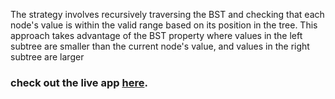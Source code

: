  The strategy involves recursively traversing the BST and checking that each node's value is within the valid range based on its position in the tree. This approach takes advantage of the BST property where values in the left subtree are smaller than the current node's value, and values in the right subtree are larger


### check out the live app [here](https://priyanka23-brs.github.io/array-assignment/).
